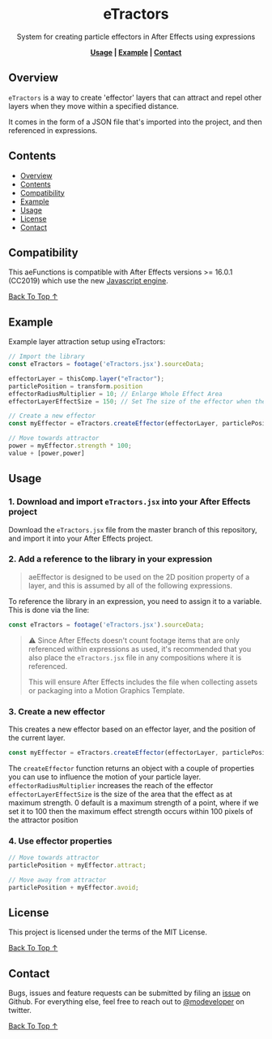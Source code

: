 <!-- Links -->

[back to top ↑]: #eTractors

<div align="center">

# eTractors <!-- omit in toc -->

System for creating particle effectors in After Effects using expressions

**[Usage](#usage) | [Example](#example) | [Contact](#contact)**

</div>

## Overview

`eTractors` is a way to create 'effector' layers that can attract and repel other layers when they move within a specified distance.

It comes in the form of a JSON file that's imported into the project, and then referenced in expressions.

## Contents

- [Overview](#overview)
- [Contents](#contents)
- [Compatibility](#compatibility)
- [Example](#example)
- [Usage](#usage)
- [License](#license)
- [Contact](#contact)

## Compatibility

This aeFunctions is compatible with After Effects versions >= 16.0.1 (CC2019) which use the new [Javascript engine](https://helpx.adobe.com/after-effects/using/expression-language-reference.html).

[Back To Top ↑]

## Example

Example layer attraction setup using eTractors:

```javascript
// Import the library
const eTractors = footage('eTractors.jsx').sourceData;

effectorLayer = thisComp.layer("eTractor");
particlePosition = transform.position
effectorRadiusMultiplier = 10; // Enlarge Whole Effect Area
effectorLayerEffectSize = 150; // Set The size of the effector when the strength is maximum from 0 a point to larger as an ellipse

// Create a new effector
const myEffector = eTractors.createEffector(effectorLayer, particlePosition,effectorRadiusMultiplier,effectorLayerEffectSize);

// Move towards attractor
power = myEffector.strength * 100;
value + [power,power]
```

## Usage

### 1. **Download and import `eTractors.jsx` into your After Effects project** <!-- omit in toc -->

Download the `eTractors.jsx` file from the master branch of this repository, and import it into your After Effects project.

### 2. **Add a reference to the library in your expression** <!-- omit in toc -->

> aeEffector is designed to be used on the 2D position property of a layer, and this is assumed by all of the following expressions.

To reference the library in an expression, you need to assign it to a variable. This is done via the line:

```javascript
const eTractors = footage('eTractors.jsx').sourceData;
```

> ⚠️ Since After Effects doesn't count footage items that are only referenced within expressions as used, it's recommended that you also place the `eTractors.jsx` file in any compositions where it is referenced.
>
> This will ensure After Effects includes the file when collecting assets or packaging into a Motion Graphics Template.

### 3. Create a new effector <!-- omit in toc -->

This creates a new effector based on an effector layer, and the position of the current layer.

```javascript
const myEffector = eTractors.createEffector(effectorLayer, particlePosition, effectorRadiusMultiplier, effectorLayerEffectSize);
```

The `createEffector` function returns an object with a couple of properties you can use to influence the motion of your particle layer.
`effectorRadiusMultiplier` increases the reach of the effector
`effectorLayerEffectSize` is the size of the area that the effect as at maximum strength. 0 default is a maximum strength of a point, where if we set it to 100 then the maximum effect strength occurs within 100 pixels of the attractor position

### 4. Use effector properties <!-- omit in toc -->

```javascript
// Move towards attractor
particlePosition + myEffector.attract;

// Move away from attractor
particlePosition + myEffector.avoid;
```

## License

This project is licensed under the terms of the MIT License.

[Back To Top ↑]

## Contact

Bugs, issues and feature requests can be submitted by filing an [issue](https://github.com/motiondeveloper/aeEffector/issues) on Github. For everything else, feel free to reach out to [@modeveloper](https://twitter.com/modeveloper) on twitter.

[Back To Top ↑]
